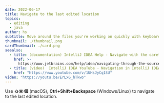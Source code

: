 ```yaml
---
date: 2022-06-17
title: Navigate to the last edited location
topics:
  - editing
  - java
author: hs
subtitle: Move around the files you're working on quickly with keyboard shortcuts
thumbnail: ./thumbnail.png
cardThumbnail: ./card.png
seealso:
  - title: (documentation) IntelliJ IDEA Help - Navigate with the caret
    href: >-
      https://www.jetbrains.com/help/idea/navigating-through-the-source-code.html#find_cursor_edit
  - title: (video)  IntelliJ IDEA YouTube - Navigation in IntelliJ IDEA
    href: "https://www.youtube.com/v/1UHsJyCq1SU"
video: "https://youtu.be/ErLxG_hTkwo"
---
```


Use **⇧⌘⌫** (macOS), **Ctrl+Shift+Backspace** (Windows/Linux) to navigate to the last edited location.
